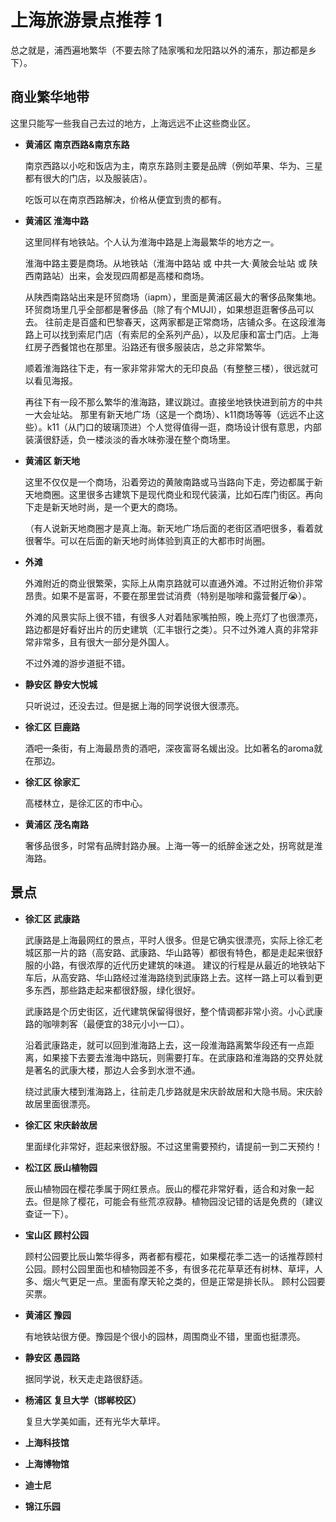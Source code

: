 # 上海旅游景点推荐 1

总之就是，浦西遍地繁华（不要去除了陆家嘴和龙阳路以外的浦东，那边都是乡下）。

## 商业繁华地带
这里只能写一些我自己去过的地方，上海远远不止这些商业区。
+ **黄浦区 南京西路&南京东路**
   
  南京西路以小吃和饭店为主，南京东路则主要是品牌（例如苹果、华为、三星都有很大的门店，以及服装店）。
  
  吃饭可以在南京西路解决，价格从便宜到贵的都有。
+ **黄浦区 淮海中路**

  这里同样有地铁站。个人认为淮海中路是上海最繁华的地方之一。

  淮海中路主要是商场。从地铁站（淮海中路站 或 中共一大·黄陂会址站 或 陕西南路站）出来，会发现四周都是高楼和商场。
  
  从陕西南路站出来是环贸商场（iapm），里面是黄浦区最大的奢侈品聚集地。环贸商场里几乎全部都是奢侈品（除了有个MUJI），如果想逛逛奢侈品可以去。
  往前走是百盛和巴黎春天，这两家都是正常商场，店铺众多。在这段淮海路上可以找到索尼门店（有索尼的全系列产品），以及尼康和富士门店。上海红房子西餐馆也在那里。沿路还有很多服装店，总之非常繁华。

  顺着淮海路往下走，有一家非常非常大的无印良品（有整整三楼），很远就可以看见海报。

  再往下有一段不那么繁华的淮海路，建议跳过。直接坐地铁快进到前方的中共一大会址站。
  那里有新天地广场（这是一个商场）、k11商场等等（远远不止这些）。k11（从门口的玻璃顶进）个人觉得值得一逛，商场设计很有意思，内部装潢很舒适，负一楼淡淡的香水味弥漫在整个商场里。

+ **黄浦区 新天地**

  这里不仅仅是一个商场，沿着旁边的黄陂南路或马当路向下走，旁边都属于新天地商圈。这里很多古建筑下是现代商业和现代装潢，比如石库门街区。再向下走是新天地时尚，是一个更大的商场。

  （有人说新天地商圈才是真上海。新天地广场后面的老街区酒吧很多，看着就很奢华。可以在后面的新天地时尚体验到真正的大都市时尚圈。
  
+ **外滩**
  
  外滩附近的商业很繁荣，实际上从南京路就可以直通外滩。不过附近物价非常昂贵。如果不是富哥，不要在那里尝试消费（特别是咖啡和露营餐厅😭）。

  外滩的风景实际上很不错，有很多人对着陆家嘴拍照，晚上亮灯了也很漂亮，路边都是好看好出片的历史建筑（汇丰银行之类）。只不过外滩人真的非常非常非常多，且有很大一部分是外国人。

  不过外滩的游步道挺不错。
  
+ **静安区 静安大悦城**
  
  只听说过，还没去过。但是据上海的同学说很大很漂亮。

+ **徐汇区 巨鹿路**

  酒吧一条街，有上海最昂贵的酒吧，深夜富哥名媛出没。比如著名的aroma就在那边。

+ **徐汇区 徐家汇**

  高楼林立，是徐汇区的市中心。

+ **黄浦区 茂名南路**

  奢侈品很多，时常有品牌封路办展。上海一等一的纸醉金迷之处，拐弯就是淮海路。

  

## 景点
+ **徐汇区 武康路**

  武康路是上海最网红的景点，平时人很多。但是它确实很漂亮，实际上徐汇老城区那一片的路（高安路、武康路、华山路等）都很有特色，都是走起来很舒服的小路，有很浓厚的近代历史建筑的味道。
  建议的行程是从最近的地铁站下车后，从高安路、华山路经过淮海路绕到武康路上去。这样一路上可以看到更多东西，那些路走起来都很舒服，绿化很好。

  武康路是个历史街区，近代建筑保留得很好，整个情调都非常小资。小心武康路的咖啡刺客（最便宜的38元小小一口）。

  沿着武康路走，就可以回到淮海路上去，这一段淮海路离繁华段还有一点距离，如果接下去要去淮海中路玩，则需要打车。在武康路和淮海路的交界处就是著名的武康大楼，那边人会多到水泄不通。

  绕过武康大楼到淮海路上，往前走几步路就是宋庆龄故居和大隐书局。宋庆龄故居里面很漂亮。

+ **徐汇区 宋庆龄故居**

  里面绿化非常好，逛起来很舒服。不过这里需要预约，请提前一到二天预约！

+ **松江区 辰山植物园**

  辰山植物园在樱花季属于网红景点。辰山的樱花非常好看，适合和对象一起去。但是除了樱花，可能会有些荒凉寂静。植物园没记错的话是免费的（建议查证一下）。

+ **宝山区 顾村公园**

  顾村公园要比辰山繁华得多，两者都有樱花，如果樱花季二选一的话推荐顾村公园。顾村公园里面也和植物园差不多，有很多花花草草还有树林、草坪，人多、烟火气更足一点。里面有摩天轮之类的，但是正常是排长队。
  顾村公园要买票。

+ **黄浦区 豫园**

  有地铁站很方便。豫园是个很小的园林，周围商业不错，里面也挺漂亮。

+ **静安区 愚园路**

  据同学说，秋天走走路很舒适。
  
+ **杨浦区 复旦大学（邯郸校区）**

  复旦大学美如画，还有光华大草坪。
  
+ **上海科技馆**
+ **上海博物馆**
+ **迪士尼**
+ **锦江乐园**
